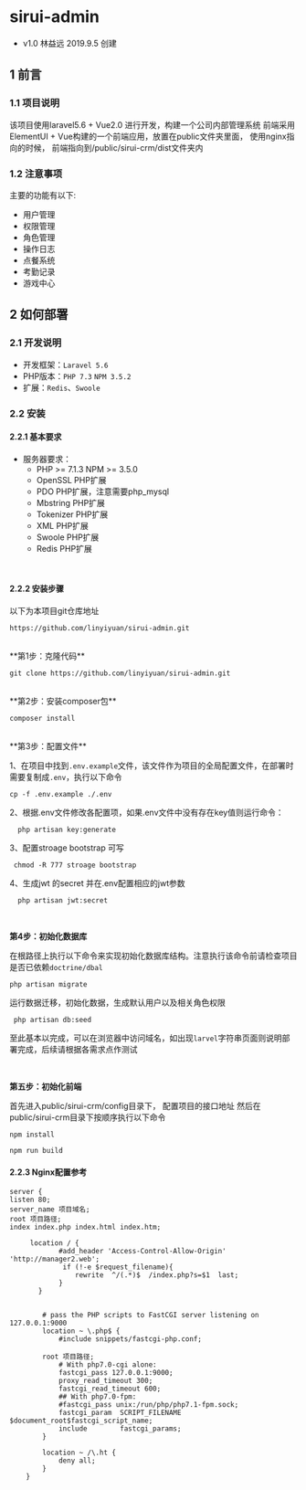 # sirui-admin

- v1.0 林益远 2019.9.5 创建

## 1 前言
### 1.1 项目说明
该项目使用laravel5.6 + Vue2.0 进行开发，构建一个公司内部管理系统 前端采用ElementUI + Vue构建的一个前端应用，放置在public文件夹里面， 使用nginx指向的时候， 前端指向到/public/sirui-crm/dist文件夹内

### 1.2 注意事项
主要的功能有以下:

- 用户管理
- 权限管理
- 角色管理
- 操作日志
- 点餐系统
- 考勤记录
- 游戏中心


## 2 如何部署
### 2.1 开发说明
- 开发框架：`Laravel 5.6` 
- PHP版本：`PHP 7.3` `NPM 3.5.2`
- 扩展：`Redis`、`Swoole` 

### 2.2 安装
#### 2.2.1 基本要求
- 服务器要求：
	- PHP >= 7.1.3
	  NPM >= 3.5.0
	- OpenSSL PHP扩展
	- PDO PHP扩展，注意需要php_mysql
	- Mbstring PHP扩展
	- Tokenizer PHP扩展
	- XML PHP扩展
	- Swoole PHP扩展
	- Redis PHP扩展

<br>

#### 2.2.2 安装步骤
以下为本项目git仓库地址

	https://github.com/linyiyuan/sirui-admin.git
	
<br>
**第1步：克隆代码**

	git clone https://github.com/linyiyuan/sirui-admin.git
<br>
**第2步：安装composer包**
	
	composer install
	
<br>
**第3步：配置文件**

1、在项目中找到`.env.example`文件，该文件作为项目的全局配置文件，在部署时需要复制成`.env`，执行以下命令

	cp -f .env.example ./.env
2、根据.env文件修改各配置项，如果.env文件中没有存在key值则运行命令：

	  php artisan key:generate

3、配置stroage bootstrap 可写

	 chmod -R 777 stroage bootstrap

4、生成jwt 的secret 并在.env配置相应的jwt参数

	  php artisan jwt:secret

<br>

**第4步：初始化数据库**

在根路径上执行以下命令来实现初始化数据库结构。注意执行该命令前请检查项目是否已依赖`doctrine/dbal`

	php artisan migrate

运行数据迁移，初始化数据，生成默认用户以及相关角色权限

	 php artisan db:seed

至此基本以完成，可以在浏览器中访问域名，如出现`larvel`字符串页面则说明部署完成，后续请根据各需求点作测试

<br>

**第五步：初始化前端**

首先进入public/sirui-crm/config目录下， 配置项目的接口地址 然后在public/sirui-crm目录下按顺序执行以下命令

	npm install

	npm run build


#### 2.2.3 Nginx配置参考
	
	server {
    listen 80;
    server_name 项目域名;
    root 项目路径;
    index index.php index.html index.htm;
    
		 location / {
		        #add_header 'Access-Control-Allow-Origin' 'http://manager2.web';
		         if (!-e $request_filename){
		            rewrite  ^/(.*)$  /index.php?s=$1  last;
		        }
		   }


		    # pass the PHP scripts to FastCGI server listening on 127.0.0.1:9000
		    location ~ \.php$ {
		        #include snippets/fastcgi-php.conf;

			root 项目路径;
		 		# With php7.0-cgi alone:
		 		fastcgi_pass 127.0.0.1:9000;
				proxy_read_timeout 300;
				fastcgi_read_timeout 600;
				## With php7.0-fpm:
				#fastcgi_pass unix:/run/php/php7.1-fpm.sock;
				fastcgi_param  SCRIPT_FILENAME  $document_root$fastcgi_script_name;
			    include        fastcgi_params;
		    }

		    location ~ /\.ht {
		        deny all;
		    }
		}
